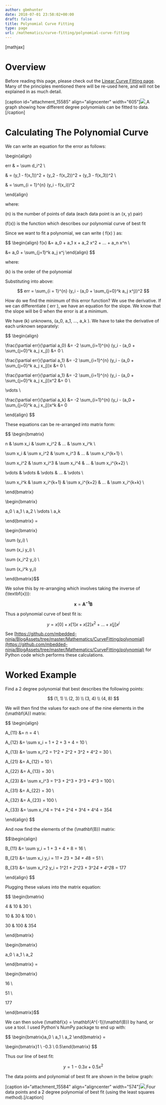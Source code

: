 ```yaml
---
author: gbmhunter
date: 2018-07-01 23:58:02+00:00
draft: false
title: Polynomial Curve Fitting
type: page
url: /mathematics/curve-fitting/polynomial-curve-fitting
---
```


[mathjax]




# Overview




Before reading this page, please check out the [Linear Curve Fitting page](http://blog.mbedded.ninja/mathematics/curve-fitting/linear-curve-fitting). Many of the principles mentioned there will be re-used here, and will not be explained in as much detail.



[caption id="attachment_15585" align="aligncenter" width="605"][![](/images/2018/07/many-polynomial-best-fits-on-graph-300x225.png)
](/images/2018/07/many-polynomial-best-fits-on-graph.png) A graph showing how different degree polynomials can be fitted to data.[/caption]



# Calculating The Polynomial Curve




We can write an equation for the error as follows:




\begin{align}  

err & = \sum d_i^2 \\  

& = (y_1 - f(x_1))^2 + (y_2 - f(x_2))^2 + (y_3 - f(x_3))^2 \\  

& = \sum_{i = 1}^{n} (y_i - f(x_i))^2  

\end{align}




where:  

\(n\) is the number of points of data (each data point is an \(x, y\) pair)  

\(f(x)\) is the function which describes our polynomial curve of best fit




Since we want to fit a polynomial, we can write \( f(x) \) as:




$$ \begin{align} f(x) &= a_0 + a_1 x + a_2 x^2 + ... + a_n x^n \\  

&= a_0 + \sum_{j=1}^k a_j x^j \end{align} $$




where:  

\(k\) is the order of the polynomial




Substituting into above:




$$ err = \sum_{i = 1}^{n} (y_i - (a_0 + \sum_{j=0}^k a_j x^j))^2 $$




How do we find the minimum of this error function? We use the derivative. If we can differentiate \( err \), we have an equation for the slope. We know that the slope will be 0 when the error is at a minimum.




We have \(k\) unknowns, \(a_0, a_1, ..., a_k \). We have to take the derivative of each unknown separately:




$$ \begin{align}  

\frac{\partial err}{\partial a_0} &= -2 \sum_{i=1}^{n} (y_i - (a_0 + \sum_{j=0}^k a_j x_j)) &= 0 \\  

\frac{\partial err}{\partial a_1} &= -2 \sum_{i=1}^{n} (y_i - (a_0 + \sum_{j=0}^k a_j x_j))x &= 0 \\  

\frac{\partial err}{\partial a_1} &= -2 \sum_{i=1}^{n} (y_i - (a_0 + \sum_{j=0}^k a_j x_j))x^2 &= 0 \\  

\vdots \\  

\frac{\partial err}{\partial a_k} &= -2 \sum_{i=1}^{n} (y_i - (a_0 + \sum_{j=0}^k a_j x_j))x^k &= 0  

\end{align} $$




These equations can be re-arranged into matrix form:




$$ \begin{bmatrix}  

n & \sum x_i & \sum x_i^2 & ... & \sum x_i^k \\  

\sum x_i & \sum x_i^2 & \sum x_i^3 & ... & \sum x_i^{k+1} \\  

\sum x_i^2 & \sum x_i^3 & \sum x_i^4 & ... & \sum x_i^{k+2} \\  

\vdots & \vdots & \vdots & ... & \vdots \\  

\sum x_i^k & \sum x_i^{k+1} & \sum x_i^{k+2} & ... & \sum x_i^{k+k} \\  

\end{bmatrix}   

\begin{bmatrix}  

a_0 \\ a_1 \\ a_2 \\ \vdots \\ a_k  

\end{bmatrix} =   

\begin{bmatrix}  

\sum (y_i) \\  

\sum (x_i y_i) \\  

\sum (x_i^2 y_i) \\  

\sum (x_i^k y_i)  

\end{bmatrix}$$




We solve this by re-arranging which involves taking the inverse of \(\textbf{x}\)):




$$ \mathbf{x} = \mathbf{A^{-1}} \mathbf{B} $$




Thus a polynomial curve of best fit is:




$$ y = x[0] + x[1]x + x[2]x^2 + ... + x[j]x^j $$




See [https://github.com/mbedded-ninja/BlogAssets/tree/master/Mathematics/CurveFitting/polynomial](https://github.com/mbedded-ninja/BlogAssets/tree/master/Mathematics/CurveFitting/polynomial) for Python code which performs these calculations.




# Worked Example




Find a 2 degree polynomial that best describes the following points:




$$ (1, 1) \\ (2, 3) \\ (3, 4) \\ (4, 8) $$




We will then find the values for each one of the nine elements in the \(\mathbf{A}\) matrix:




$$ \begin{align}   

A_{11} &= n = 4 \\  

A_{12} &= \sum x_i = 1 + 2 + 3 + 4 = 10 \\  

A_{13} &= \sum x_i^2 = 1^2 + 2^2 + 3^2 + 4^2 = 30 \\  

A_{21} &= A_{12} = 10 \\  

A_{22} &= A_{13} = 30 \\  

A_{23} &= \sum x_i^3 = 1^3 + 2^3 + 3^3 + 4^3 = 100 \\  

A_{31} &= A_{22} = 30 \\  

A_{32} &= A_{23} = 100 \\  

A_{33} &= \sum x_i^4 = 1^4 + 2^4 + 3^4 + 4^4 = 354  

\end{align} $$




And now find the elements of the \(\mathbf{B}\) matrix:




$$\begin{align}  

B_{11} &= \sum y_i = 1 + 3 + 4 + 8 = 16 \\  

B_{21} &= \sum x_i y_i = 1*1 + 2*3 + 3*4 + 4*8 = 51 \\  

B_{31} &= \sum x_i^2 y_i = 1^2*1 + 2^2*3 + 3^2*4 + 4^2*8 = 177  

\end{align} $$




Plugging these values into the matrix equation:




$$ \begin{bmatrix}  

4 & 10 & 30 \\  

10 & 30 & 100 \\  

30 & 100 & 354  

\end{bmatrix}   

\begin{bmatrix}  

a_0 \\ a_1 \\ a_2  

\end{bmatrix} =   

\begin{bmatrix}  

16 \\  

51 \\  

177  

\end{bmatrix}$$




We can then solve \(\mathbf{x} = \mathbf{A^{-1}}\mathbf{B}\) by hand, or use a tool. I used Python's NumPy package to end up with:




$$ \begin{bmatrix}a_0 \\ a_1 \\ a_2 \end{bmatrix} =  

\begin{bmatrix}1 \\ -0.3 \\ 0.5\end{bmatrix} $$




Thus our line of best fit:




$$ y = 1 - 0.3x + 0.5x^2 $$




The data points and polynomial of best fit are shown in the below graph:



[caption id="attachment_15584" align="aligncenter" width="574"][![](/images/2018/07/2-degree-poly-best-fit-graph-300x225.png)
](/images/2018/07/2-degree-poly-best-fit-graph.png) Four data points and a 2 degree polynomial of best fit (using the least squares method).[/caption]
